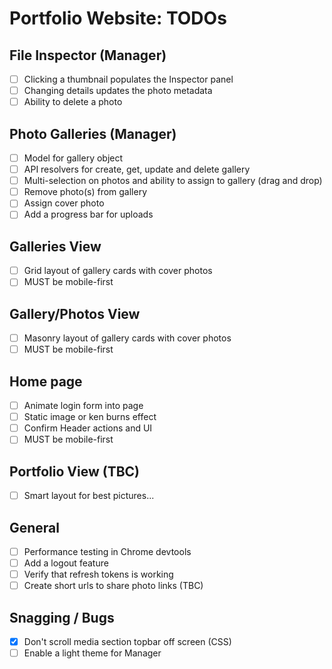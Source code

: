 # Portfolio Website: TODOs

## File Inspector (Manager)
* [ ] Clicking a thumbnail populates the Inspector panel
* [ ] Changing details updates the photo metadata
* [ ] Ability to delete a photo

## Photo Galleries (Manager)
* [ ] Model for gallery object
* [ ] API resolvers for create, get, update and delete gallery
* [ ] Multi-selection on photos and ability to assign to gallery (drag and drop)
* [ ] Remove photo(s) from gallery
* [ ] Assign cover photo
* [ ] Add a progress bar for uploads

## Galleries View
* [ ] Grid layout of gallery cards with cover photos
* [ ] MUST be mobile-first

## Gallery/Photos View
* [ ] Masonry layout of gallery cards with cover photos
* [ ] MUST be mobile-first

## Home page
* [ ] Animate login form into page
* [ ] Static image or ken burns effect
* [ ] Confirm Header actions and UI
* [ ] MUST be mobile-first

## Portfolio View (TBC)
* [ ] Smart layout for best pictures...

## General
* [ ] Performance testing in Chrome devtools
* [ ] Add a logout feature
* [ ] Verify that refresh tokens is working
* [ ] Create short urls to share photo links (TBC)

## Snagging / Bugs
* [x] Don't scroll media section topbar off screen (CSS)
* [ ] Enable a light theme for Manager
